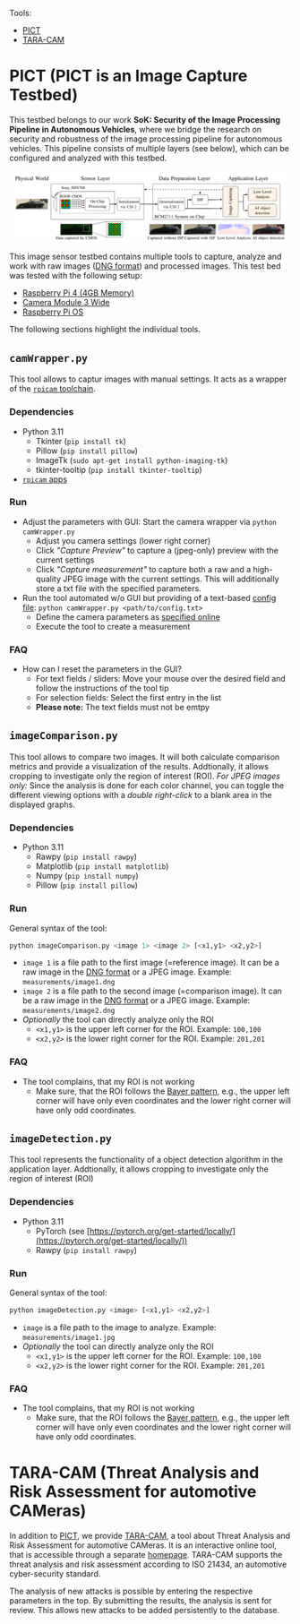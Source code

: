 Tools:
* [PICT](#pict-pict-is-an-image-capture-testbed)
* [TARA-CAM](#tara-cam-threat-analysis-and-risk-assessment-for-automotive-cameras)

# PICT (PICT is an Image Capture Testbed)

This testbed belongs to our work **SoK: Security of the Image Processing Pipeline in Autonomous Vehicles**, where we bridge the research on security and robustness of the image processing pipeline for autonomous vehicles. This pipeline consists of multiple layers (see below), which can be configured and analyzed with this testbed.

![Overview of the image processing pipeline testbed including example images](img/image_processing_pipeline_testbed.png "Overview of the image processing pipeline testbed including example images")

This image sensor testbed contains multiple tools to capture, analyze and work with raw images ([DNG format](https://en.wikipedia.org/wiki/Digital_Negative)) and processed images. This test bed was tested with the following setup:

* [Raspberry Pi 4 (4GB Memory)](https://www.raspberrypi.com/products/raspberry-pi-4-model-b/)
* [Camera Module 3 Wide](https://www.raspberrypi.com/documentation/accessories/camera.html)
* [Raspberry Pi OS](https://www.raspberrypi.com/software/)

The following sections highlight the individual tools.

## `camWrapper.py`

This tool allows to captur images with manual settings. It acts as a wrapper of the [`rpicam` toolchain](https://www.raspberrypi.com/documentation/computers/camera_software.html#rpicam-still).

### Dependencies
* Python 3.11
    * Tkinter (`pip install tk`)
    * Pillow (`pip install pillow`)
    * ImageTk (`sudo apt-get install python-imaging-tk`)
    * tkinter-tooltip (`pip install tkinter-tooltip`)
* [`rpicam` apps](https://www.raspberrypi.com/documentation/computers/camera_software.html#rpicam-apps)

### Run
* Adjust the parameters with GUI: Start the camera wrapper via `python camWrapper.py`
    * Adjust you camera settings (lower right corner)
    * Click _"Capture Preview"_ to capture a (jpeg-only) preview with the current settings
    * Click _"Capture measurement"_ to capture both a raw and a high-quality JPEG image with the current settings. This will additionally store a txt file with the specified parameters.
* Run the tool automated w/o GUI but providing of a text-based [config file](https://www.raspberrypi.com/documentation/computers/camera_software.html#configuration): `python camWrapper.py <path/to/config.txt>`
    * Define the camera parameters as [specified online](https://www.raspberrypi.com/documentation/computers/camera_software.html#configuration)
    * Execute the tool to create a measurement

### FAQ
* How can I reset the parameters in the GUI?
    * For text fields / sliders: Move your mouse over the desired field and follow the instructions of the tool tip
    * For selection fields: Select the first entry in the list
    * **Please note:** The text fields must not be emtpy

## `imageComparison.py`

This tool allows to compare two images. It will both calculate comparison metrics and provide a visualization of the results. Addtionally, it allows cropping to investigate only the region of interest (ROI). _For JPEG images only:_ Since the analysis is done for each color channel, you can toggle the different viewing options with a _double right-click_ to a blank area in the displayed graphs.

### Dependencies
* Python 3.11
    * Rawpy (`pip install rawpy`)
    * Matplotlib (`pip install matplotlib`)
    * Numpy (`pip install numpy`)
    * Pillow (`pip install pillow`)

### Run
General syntax of the tool:

```bash
python imageComparison.py <image 1> <image 2> [<x1,y1> <x2,y2>]
```

* `image 1` is a file path to the first image (=reference image). It can be a raw image in the [DNG format](https://en.wikipedia.org/wiki/Digital_Negative) or a JPEG image. Example: `measurements/image1.dng`
* `image 2` is a file path to the second image (=comparison image). It can be a raw image in the [DNG format](https://en.wikipedia.org/wiki/Digital_Negative) or a JPEG image. Example: `measurements/image2.dng`
* _Optionally_ the tool can directly analyze only the ROI
    * `<x1,y1>` is the upper left corner for the ROI. Example: `100,100`
    * `<x2,y2>` is the lower right corner for the ROI. Example: `201,201`

### FAQ
* The tool complains, that my ROI is not working
    * Make sure, that the ROI follows the [Bayer pattern](https://en.wikipedia.org/wiki/Bayer_filter), e.g., the upper left corner will have only even coordinates and the lower right corner will have only odd coordinates.

## `imageDetection.py`

This tool represents the functionality of a object detection algorithm in the application layer. Addtionally, it allows cropping to investigate only the region of interest (ROI)

### Dependencies
* Python 3.11
    * PyTorch (see [https://pytorch.org/get-started/locally/](https://pytorch.org/get-started/locally/))
    * Rawpy (`pip install rawpy`)

### Run
General syntax of the tool:

```bash
python imageDetection.py <image> [<x1,y1> <x2,y2>]
```

* `image` is a file path to the image to analyze. Example: `measurements/image1.jpg`
* _Optionally_ the tool can directly analyze only the ROI
    * `<x1,y1>` is the upper left corner for the ROI. Example: `100,100`
    * `<x2,y2>` is the lower right corner for the ROI. Example: `201,201`

### FAQ
* The tool complains, that my ROI is not working
    * Make sure, that the ROI follows the [Bayer pattern](https://en.wikipedia.org/wiki/Bayer_filter), e.g., the upper left corner will have only even coordinates and the lower right corner will have only odd coordinates.

# TARA-CAM (Threat Analysis and Risk Assessment for automotive CAMeras)

In addition to [PICT](#pict-pict-is-an-image-capture-testbed), we provide [TARA-CAM](https://tum-esi.github.io/PICT/), a tool about Threat Analysis and Risk Assessment for automotive CAMeras. It is an interactive online tool, that is accessible through a separate [homepage](https://tum-esi.github.io/PICT/). TARA-CAM supports the threat analysis and risk assessment according to ISO 21434, an automotive cyber-security standard.

The analysis of new attacks is possible by entering the respective parameters in the top. By submitting the results, the analysis is sent for review. This allows new attacks to be added persistently to the database.